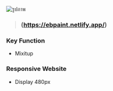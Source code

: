 

![รูปภาพ](/LandingPage.png)

> ### (https://ebpaint.netlify.app/)

### Key Function
-   Mixitup


### Responsive Website
-   Display 480px